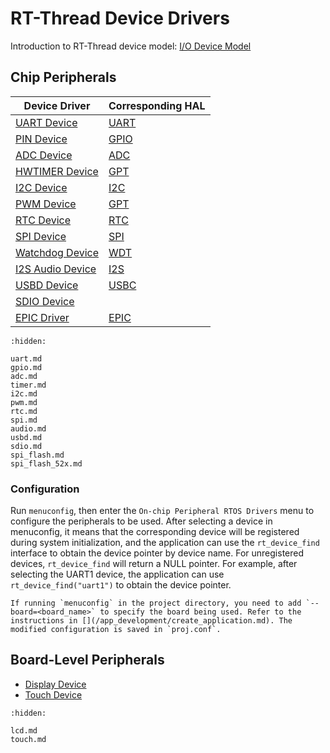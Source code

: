 
# RT-Thread Device Drivers

[device]: https://www.rt-thread.org/document/site/#/rt-thread-version/rt-thread-standard/programming-manual/device/device

[watchdog]: https://www.rt-thread.org/document/site/#/rt-thread-version/rt-thread-standard/programming-manual/device/watchdog/watchdog

[touch]: https://www.rt-thread.org/document/site/#/rt-thread-version/rt-thread-standard/programming-manual/device/touch/touch


Introduction to RT-Thread device model: [I/O Device Model][device]


## Chip Peripherals

Device Driver            | Corresponding HAL           |
-------------------------|-----------------------------|
[UART Device](uart.md)   | [UART](../hal/uart.md)            |
[PIN Device](gpio.md)    | [GPIO](../hal/gpio.md)            | 
[ADC Device](adc.md)     | [ADC](../hal/adc.md)             | 
[HWTIMER Device](timer.md)| [GPT](../hal/gpt.md)             | 
[I2C Device](i2c.md)     | [I2C](../hal/i2c.md)             | 
[PWM Device](pwm.md)     | [GPT](../hal/gpt.md)             | 
[RTC Device](rtc.md)     | [RTC](../hal/rtc.md)             | 
[SPI Device](spi.md)     | [SPI](../hal/spi.md)             | 
[Watchdog Device][watchdog] | [WDT](../hal/wdt.md)          | 
[I2S Audio Device](audio.md) | [I2S](../hal/i2s.md)          | 
[USBD Device](usbd.md)   | [USBC](../hal/pcd.md)             | 
[SDIO Device](sdio.md)   |                             |
[EPIC Driver](epic.md)       |  [EPIC](/hal/epic.md) | 

```{toctree}
:hidden:

uart.md
gpio.md
adc.md
timer.md
i2c.md
pwm.md
rtc.md
spi.md
audio.md
usbd.md
sdio.md
spi_flash.md
spi_flash_52x.md
```


### Configuration
Run `menuconfig`, then enter the `On-chip Peripheral RTOS Drivers` menu to configure the peripherals to be used. After selecting a device in menuconfig, it means that the corresponding device will be registered during system initialization, and the application can use the `rt_device_find` interface to obtain the device pointer by device name. For unregistered devices, `rt_device_find` will return a NULL pointer. For example, after selecting the UART1 device, the application can use `rt_device_find("uart1")` to obtain the device pointer.

```{note}
If running `menuconfig` in the project directory, you need to add `--board=<board_name>` to specify the board being used. Refer to the instructions in [](/app_development/create_application.md). The modified configuration is saved in `proj.conf`.
```


## Board-Level Peripherals

- [Display Device](lcd.md)
- [Touch Device](touch.md)


```{toctree}
:hidden:

lcd.md
touch.md

```
